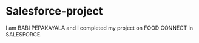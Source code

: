 # Salesforce-project
I am BABI PEPAKAYALA and i completed my project on FOOD CONNECT in SALESFORCE.
